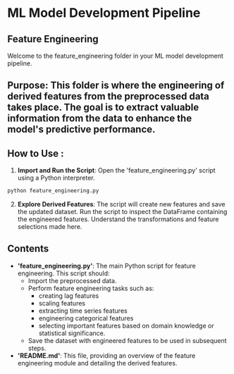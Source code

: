 # ML Model Development Pipeline
## **Feature Engineering**

Welcome to the feature_engineering folder in your ML model development pipeline. 

## **Purpose**: This folder is where the engineering of derived features from the preprocessed data takes place. The goal is to extract valuable information from the data to enhance the model's predictive performance.

## **How to Use** :
1. **Import and Run the Script**: Open the 'feature_engineering.py' script using a Python interpreter. 



```python
python feature_engineering.py
```




2. **Explore Derived Features**: The script will create new features and save the updated dataset. Run the script to inspect the DataFrame containing the engineered features. Understand the transformations and feature selections made here.

## **Contents**
- **'feature_engineering.py'**: The main Python script for feature engineering. This script should:
    - Import the preprocessed data.
    - Perform feature engineering tasks such as:
        - creating lag features
        - scaling features
        - extracting time series features
        - engineering categorical features
        - selecting important features based on domain knowledge or statistical significance.
    - Save the dataset with engineered features to be used in subsequent steps.
- **'README.md'**: This file, providing an overview of the feature engineering module and detailing the derived features.